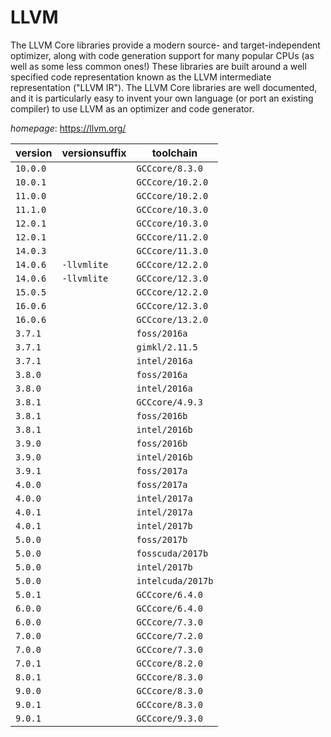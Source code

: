 # LLVM

The LLVM Core libraries provide a modern source- and target-independent  optimizer, along with code generation support for many popular CPUs  (as well as some less common ones!) These libraries are built around a well  specified code representation known as the LLVM intermediate representation  ("LLVM IR"). The LLVM Core libraries are well documented, and it is  particularly easy to invent your own language (or port an existing compiler)  to use LLVM as an optimizer and code generator.

*homepage*: <https://llvm.org/>

version | versionsuffix | toolchain
--------|---------------|----------
``10.0.0`` |  | ``GCCcore/8.3.0``
``10.0.1`` |  | ``GCCcore/10.2.0``
``11.0.0`` |  | ``GCCcore/10.2.0``
``11.1.0`` |  | ``GCCcore/10.3.0``
``12.0.1`` |  | ``GCCcore/10.3.0``
``12.0.1`` |  | ``GCCcore/11.2.0``
``14.0.3`` |  | ``GCCcore/11.3.0``
``14.0.6`` | ``-llvmlite`` | ``GCCcore/12.2.0``
``14.0.6`` | ``-llvmlite`` | ``GCCcore/12.3.0``
``15.0.5`` |  | ``GCCcore/12.2.0``
``16.0.6`` |  | ``GCCcore/12.3.0``
``16.0.6`` |  | ``GCCcore/13.2.0``
``3.7.1`` |  | ``foss/2016a``
``3.7.1`` |  | ``gimkl/2.11.5``
``3.7.1`` |  | ``intel/2016a``
``3.8.0`` |  | ``foss/2016a``
``3.8.0`` |  | ``intel/2016a``
``3.8.1`` |  | ``GCCcore/4.9.3``
``3.8.1`` |  | ``foss/2016b``
``3.8.1`` |  | ``intel/2016b``
``3.9.0`` |  | ``foss/2016b``
``3.9.0`` |  | ``intel/2016b``
``3.9.1`` |  | ``foss/2017a``
``4.0.0`` |  | ``foss/2017a``
``4.0.0`` |  | ``intel/2017a``
``4.0.1`` |  | ``intel/2017a``
``4.0.1`` |  | ``intel/2017b``
``5.0.0`` |  | ``foss/2017b``
``5.0.0`` |  | ``fosscuda/2017b``
``5.0.0`` |  | ``intel/2017b``
``5.0.0`` |  | ``intelcuda/2017b``
``5.0.1`` |  | ``GCCcore/6.4.0``
``6.0.0`` |  | ``GCCcore/6.4.0``
``6.0.0`` |  | ``GCCcore/7.3.0``
``7.0.0`` |  | ``GCCcore/7.2.0``
``7.0.0`` |  | ``GCCcore/7.3.0``
``7.0.1`` |  | ``GCCcore/8.2.0``
``8.0.1`` |  | ``GCCcore/8.3.0``
``9.0.0`` |  | ``GCCcore/8.3.0``
``9.0.1`` |  | ``GCCcore/8.3.0``
``9.0.1`` |  | ``GCCcore/9.3.0``
